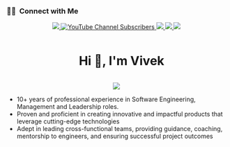 ### 🤝🏻 &nbsp;Connect with Me

<div align="center">
  <a target="_blank" href="https://www.linkedin.com/in/vivek-raskar">
    <img src="https://img.shields.io/badge/-LinkedIn-0077B5?style=for-the-badge&logo=Linkedin&logoColor=white"></img>
  </a>
  
  <a target="_blank" href="https://www.youtube.com/@train-with-vivek">
    <img alt="YouTube Channel Subscribers" src="https://img.shields.io/youtube/channel/subscribers/UC6xxtS0dkDcjyvSCuagCtdQ">
  </a>
  
  <a target="_blank" href="mailto:vivek.raskar2023@gmail.com">
    <img src="https://img.shields.io/badge/-vivek.raskar-D14836?style=for-the-badge&logo=Gmail&logoColor=white"/>
  </a>
  
  <a target="_blank" href="https://www.instagram.com/v2_v_i_v_e_k">
    <img src="https://img.shields.io/badge/-v2_vivek-E4405F?style=for-the-badge&logo=Instagram&logoColor=white"/>
  </a>
  
  <a target="_blank" href="https://www.facebook.com/vivek.raskar.7">
    <img src="https://img.shields.io/badge/-vivek.raskar.7-1877F2?style=for-the-badge&logo=Facebook&logoColor=white"/>
  </a>
</div>

<div id="user-content-toc">
  <ul align="center">
    <summary><h1 style="display: inline-block">Hi 👋, I'm Vivek</h1></summary>
  </ul>
</div>
<!--- snake -->
<div align="center">
  <img src="https://github.com/vivekdbit/vivekdbit/assets/44405152/34a00bd5-67ee-4fee-9cd5-b3c5ef00ef4a"/>
</div>
<div>
  <ul>
    <li>10+ years of professional experience in Software Engineering, Management and Leadership roles.</li>
    <li>Proven and proficient in creating innovative and impactful products that leverage cutting-edge
technologies</li>
    <li>Adept in leading cross-functional teams, providing guidance, coaching, mentorship to engineers, and
ensuring successful project outcomes</li>
  </ul>
</div>

